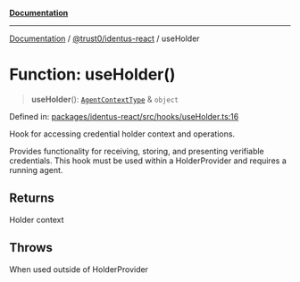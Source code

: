 [**Documentation**](../../../README.md)

***

[Documentation](../../../README.md) / [@trust0/identus-react](../README.md) / useHolder

# Function: useHolder()

> **useHolder**(): [`AgentContextType`](../type-aliases/AgentContextType.md) & `object`

Defined in: [packages/identus-react/src/hooks/useHolder.ts:16](https://github.com/trust0-project/identus/blob/26b353632ec271e37fa49a61900b48aa033616b0/packages/identus-react/src/hooks/useHolder.ts#L16)

Hook for accessing credential holder context and operations.

Provides functionality for receiving, storing, and presenting verifiable credentials.
This hook must be used within a HolderProvider and requires a running agent.

## Returns

Holder context

## Throws

When used outside of HolderProvider
